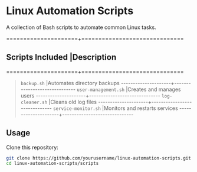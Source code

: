 # Linux Automation Scripts
A collection of Bash scripts to automate common Linux tasks.

  =====================+==============================
  ## Scripts Included  |Description
  =====================+==============================
> `backup.sh`          |Automates directory backups
  ---------------------+------------------------------
> `user-management.sh` |Creates and manages users
  ---------------------+------------------------------
> `log-cleaner.sh`     |Cleans old log files
  ---------------------+------------------------------
> `service-monitor.sh` |Monitors and restarts services
  ---------------------+------------------------------

## Usage
Clone this repository:
```bash
git clone https://github.com/yourusername/linux-automation-scripts.git
cd linux-automation-scripts/scripts
